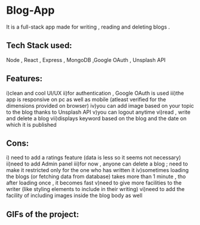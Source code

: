 
# Blog-App

It is a full-stack app made for writing , reading and deleting blogs . 


## Tech Stack used:
Node , React , Express , MongoDB ,Google OAuth , Unsplash API 
## Features:
i)clean and cool UI/UX
ii)for authentication , Google OAuth is used
iii)the app is responsive on pc as well as mobile
(atleast verified for the dimensions provided on browser)
iv)you can add image based on your topic to the blog thanks to Unsplash API
v)you can logout anytime
vi)read , write and delete a blog 
vii)displays keyword based on the blog and the date on which it is published

## Cons:
i) need to add a ratings feature (data is less so it seems not necessary)
ii)need to add Admin panel
iii)for now , anyone can  delete a blog ; need to make it restricted only for the one who has written it
iv)sometimes loading the blogs (or fetching data from database)
takes more than 1 minute , tho after loading once , it becomes fast
v)need to give more facilities to the writer (like styling elements to include in their writing)
vi)need to add the facility of including images inside the blog body as well
## GIFs of the project:
